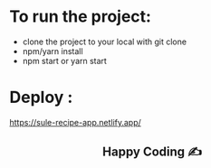 # To run the project:

- clone the project to your local with git clone
- npm/yarn install
- npm start or yarn start

# Deploy : 

https://sule-recipe-app.netlify.app/

<h2 align="center">Happy Coding  ✍</h2>




